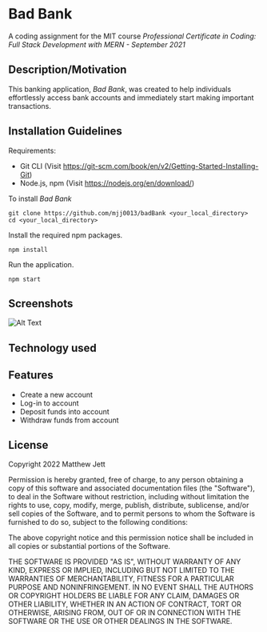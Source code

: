 # Bad Bank
A coding assignment for the MIT course *Professional Certificate in Coding: Full Stack Development with MERN - September 2021*

## Description/Motivation
This banking application, *Bad Bank*, was created to help individuals effortlessly access bank accounts and immediately start making important transactions. 

## Installation Guidelines
Requirements:
- Git CLI (Visit https://git-scm.com/book/en/v2/Getting-Started-Installing-Git)
- Node.js, npm (Visit https://nodejs.org/en/download/)


To install *Bad Bank*
```
git clone https://github.com/mjj0013/badBank <your_local_directory>
cd <your_local_directory>
```

Install the required npm packages.
```
npm install
```
Run the application.
```
npm start
```


## Screenshots
![Alt Text](https://github.com/mjj0013/badBank/blob/master/badBankCapture.gif)
## Technology used

## Features
- Create a new account
- Log-in to account
- Deposit funds into account
- Withdraw funds from account
## License
Copyright 2022 Matthew Jett

Permission is hereby granted, free of charge, to any person obtaining a copy of this software and associated documentation files (the "Software"), to deal in the Software without restriction, including without limitation the rights to use, copy, modify, merge, publish, distribute, sublicense, and/or sell copies of the Software, and to permit persons to whom the Software is furnished to do so, subject to the following conditions:

The above copyright notice and this permission notice shall be included in all copies or substantial portions of the Software.

THE SOFTWARE IS PROVIDED "AS IS", WITHOUT WARRANTY OF ANY KIND, EXPRESS OR IMPLIED, INCLUDING BUT NOT LIMITED TO THE WARRANTIES OF MERCHANTABILITY, FITNESS FOR A PARTICULAR PURPOSE AND NONINFRINGEMENT. IN NO EVENT SHALL THE AUTHORS OR COPYRIGHT HOLDERS BE LIABLE FOR ANY CLAIM, DAMAGES OR OTHER LIABILITY, WHETHER IN AN ACTION OF CONTRACT, TORT OR OTHERWISE, ARISING FROM, OUT OF OR IN CONNECTION WITH THE SOFTWARE OR THE USE OR OTHER DEALINGS IN THE SOFTWARE.
